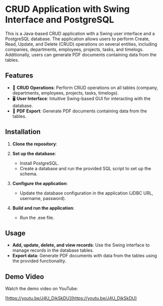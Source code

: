 # CRUD Application with Swing Interface and PostgreSQL

This is a Java-based CRUD application with a Swing user interface and a PostgreSQL database. The application allows users to perform Create, Read, Update, and Delete (CRUD) operations on several entities, including companies, departments, employees, projects, tasks, and timelogs. Additionally, users can generate PDF documents containing data from the tables.

## Features

- 📝 **CRUD Operations**: Perform CRUD operations on all tables (company, departments, employees, projects, tasks, timelogs).
- 🖥️ **User Interface**: Intuitive Swing-based GUI for interacting with the database.
- 📄 **PDF Export**: Generate PDF documents containing data from the tables.

## Installation

1. **Clone the repository**:

2. **Set up the database**:
    - Install PostgreSQL.
    - Create a database and run the provided SQL script to set up the schema.

3. **Configure the application**:
    - Update the database configuration in the application (JDBC URL, username, password).

4. **Build and run the application**:
    - Run the .exe file.

## Usage

- **Add, update, delete, and view records**: Use the Swing interface to manage records in the database tables.
- **Export data**: Generate PDF documents with data from the tables using the provided functionality.

## Demo Video

Watch the demo video on YouTube:

[https://youtu.be/J4U_DjkSkDU](https://youtu.be/J4U_DjkSkDU)

